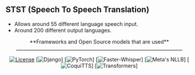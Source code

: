 ## STST (Speech To Speech Translation)
- Allows around 55 different language speech input.
- Around 200 different output languages.


<div align="center">
**Frameworks and Open Source models that are used**
  ______________________________________________________________________
  
[![License](<https://img.shields.io/badge/License-MPL%202.0-brightgreen.svg>)](https://opensource.org/license/MIT)
[![Django](<https://img.shields.io/badge/License-MPL%202.0-brightgreen.svg>)]
[![PyTorch](<https://img.shields.io/badge/License-MPL%202.0-brightgreen.svg>)]
[![Faster-Whisper](<https://img.shields.io/badge/License-MPL%202.0-brightgreen.svg>)]
[![Meta's NLLB](<https://img.shields.io/badge/License-MPL%202.0-brightgreen.svg>)]
[![CoquiTTS](<https://img.shields.io/badge/License-MPL%202.0-brightgreen.svg>)]
[![Transformers](<https://img.shields.io/badge/License-MPL%202.0-brightgreen.svg>)]
</div>


